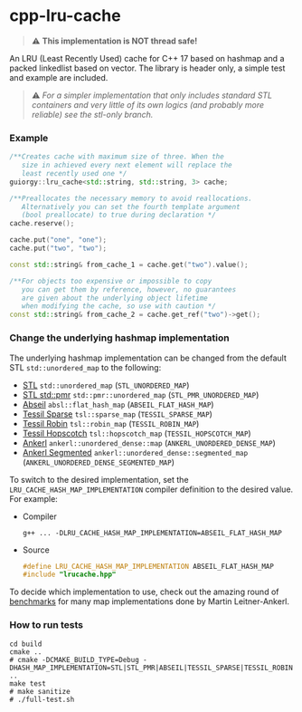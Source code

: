 # cpp-lru-cache

> ⚠️ **This implementation is NOT thread safe!**

An LRU (Least Recently Used) cache for C++ 17 based on hashmap and a packed linkedlist based on vector. The library is header only, a simple test and example are included.

> ⚠️ *For a simpler implementation that only includes standard STL containers and very little of its own logics (and probably more reliable) see the stl-only branch.*

### Example

```c++
/**Creates cache with maximum size of three. When the 
   size in achieved every next element will replace the 
   least recently used one */
guiorgy::lru_cache<std::string, std::string, 3> cache;

/**Preallocates the necessary memory to avoid reallocations.
   Alternatively you can set the fourth template argument
   (bool preallocate) to true during declaration */
cache.reserve();

cache.put("one", "one");
cache.put("two", "two");

const std::string& from_cache_1 = cache.get("two").value();

/**For objects too expensive or impossible to copy
   you can get them by reference, however, no guarantees
   are given about the underlying object lifetime
   when modifying the cache, so use with caution */
const std::string& from_cache_2 = cache.get_ref("two")->get();
```

### Change the underlying hashmap implementation

The underlying hashmap implementation can be changed from the default STL `std::unordered_map` to the following:

- [STL](https://en.cppreference.com/w/cpp/container/unordered_map) `std::unordered_map` (`STL_UNORDERED_MAP`)
- [STL std::pmr](https://en.cppreference.com/w/cpp/container/unordered_map) `std::pmr::unordered_map` (`STL_PMR_UNORDERED_MAP`)
- [Abseil](https://github.com/abseil/abseil-cpp) `absl::flat_hash_map` (`ABSEIL_FLAT_HASH_MAP`)
- [Tessil Sparse](https://github.com/Tessil/sparse-map) `tsl::sparse_map` (`TESSIL_SPARSE_MAP`)
- [Tessil Robin](https://github.com/Tessil/sparse-map) `tsl::robin_map` (`TESSIL_ROBIN_MAP`)
- [Tessil Hopscotch](https://github.com/Tessil/sparse-map) `tsl::hopscotch_map` (`TESSIL_HOPSCOTCH_MAP`)
- [Ankerl](https://github.com/martinus/unordered_dense) `ankerl::unordered_dense::map` (`ANKERL_UNORDERED_DENSE_MAP`)
- [Ankerl Segmented](https://github.com/martinus/unordered_dense) `ankerl::unordered_dense::segmented_map` (`ANKERL_UNORDERED_DENSE_SEGMENTED_MAP`)

To switch to the desired implementation, set the `LRU_CACHE_HASH_MAP_IMPLEMENTATION` compiler definition to the desired value. For example:

- Compiler

    ```shell
    g++ ... -DLRU_CACHE_HASH_MAP_IMPLEMENTATION=ABSEIL_FLAT_HASH_MAP
    ```

- Source

    ```c++
    #define LRU_CACHE_HASH_MAP_IMPLEMENTATION ABSEIL_FLAT_HASH_MAP
    #include "lrucache.hpp"
    ```

To decide which implementation to use, check out the amazing round of [benchmarks](https://martin.ankerl.com/2022/08/27/hashmap-bench-01/) for many map implementations done by Martin Leitner-Ankerl.

### How to run tests

```shell
cd build
cmake ..
# cmake -DCMAKE_BUILD_TYPE=Debug -DHASH_MAP_IMPLEMENTATION=STL|STL_PMR|ABSEIL|TESSIL_SPARSE|TESSIL_ROBIN|TESSIL_HOP|ANKERL|ANKERL_SEG ..
make test
# make sanitize
# ./full-test.sh
```
